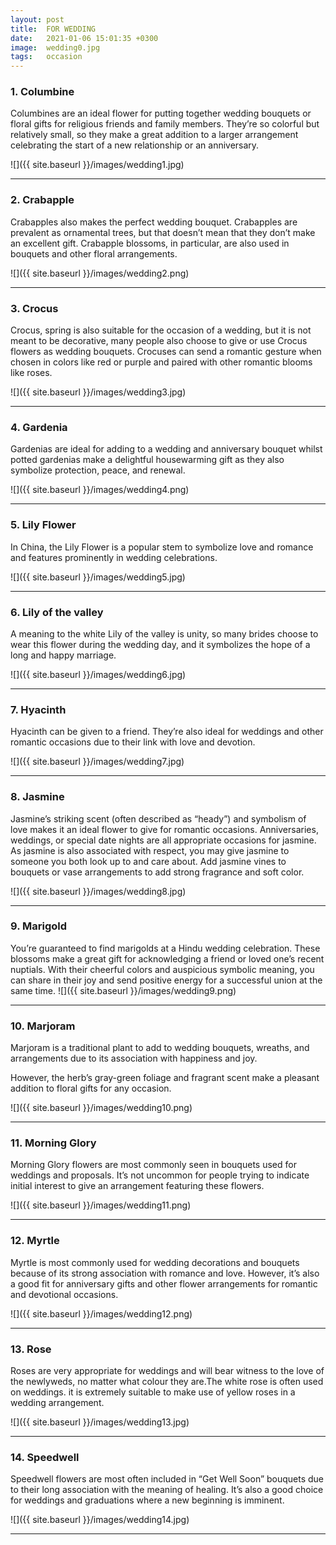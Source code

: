```yaml
---
layout: post
title:  FOR WEDDING
date:   2021-01-06 15:01:35 +0300
image:  wedding0.jpg
tags:   occasion
---
```

### 1. Columbine
Columbines are an ideal flower for putting together wedding bouquets or floral gifts for religious friends and family members. They’re so colorful but relatively small, so they make a great addition to a larger arrangement celebrating the start of a new relationship or an anniversary.

![]({{ site.baseurl }}/images/wedding1.jpg)
<br>

***

### 2. Crabapple
Crabapples also makes the perfect wedding bouquet. Crabapples are prevalent as ornamental trees, but that doesn’t mean that they don’t make an excellent gift. Crabapple blossoms, in particular, are also used in bouquets and other floral arrangements.

![]({{ site.baseurl }}/images/wedding2.png)
<br>

***

### 3. Crocus
Crocus, spring is also suitable for the occasion of a wedding, but it is not meant to be decorative, many people also choose to give or use Crocus flowers as wedding bouquets. Crocuses can send a romantic gesture when chosen in colors like red or purple and paired with other romantic blooms like roses.

![]({{ site.baseurl }}/images/wedding3.jpg)
<br>

***

### 4. Gardenia
Gardenias are ideal for adding to a wedding and anniversary bouquet whilst potted gardenias make a delightful housewarming gift as they also symbolize protection, peace, and renewal.

![]({{ site.baseurl }}/images/wedding4.png)
<br>

***

### 5. Lily Flower
In China, the Lily Flower is a popular stem to symbolize love and romance and features prominently in wedding celebrations.

![]({{ site.baseurl }}/images/wedding5.jpg)
<br>

***

### 6. Lily of the valley
A meaning to the white Lily of the valley is unity, so many brides choose to wear this flower during the wedding day, and it symbolizes the hope of a long and happy marriage. 	

![]({{ site.baseurl }}/images/wedding6.jpg)
<br>

***

### 7. Hyacinth
Hyacinth can be given to a friend. They’re also ideal for weddings and other romantic occasions due to their link with love and devotion.

![]({{ site.baseurl }}/images/wedding7.jpg)
<br>

***

### 8. Jasmine
Jasmine’s striking scent (often described as “heady”) and symbolism of love makes it an ideal flower to give for romantic occasions. Anniversaries, weddings, or special date nights are all appropriate occasions for jasmine. As jasmine is also associated with respect, you may give jasmine to someone you both look up to and care about. Add jasmine vines to bouquets or vase arrangements to add strong fragrance and soft color.

![]({{ site.baseurl }}/images/wedding8.jpg)
<br>

***

### 9. Marigold
You’re guaranteed to find marigolds at a Hindu wedding celebration. These blossoms make a great gift for acknowledging a friend or loved one’s recent nuptials. With their cheerful colors and auspicious symbolic meaning, you can share in their joy and send positive energy for a successful union at the same time.
![]({{ site.baseurl }}/images/wedding9.png)
<br>

***

### 10. Marjoram
Marjoram is a traditional plant to add to wedding bouquets, wreaths, and arrangements due to its association with happiness and joy.

However, the herb’s gray-green foliage and fragrant scent make a pleasant addition to floral gifts for any occasion. 

![]({{ site.baseurl }}/images/wedding10.png)
<br>

***

### 11. Morning Glory
Morning Glory flowers are most commonly seen in bouquets used for weddings and proposals. It’s not uncommon for people trying to indicate initial interest to give an arrangement featuring these flowers.

![]({{ site.baseurl }}/images/wedding11.png)
<br>

***

### 12. Myrtle
Myrtle is most commonly used for wedding decorations and bouquets because of its strong association with romance and love. However, it’s also a good fit for anniversary gifts and other flower arrangements for romantic and devotional occasions.

![]({{ site.baseurl }}/images/wedding12.png)
<br>

***

### 13. Rose
Roses are very appropriate for weddings and will bear witness to the love of the newlyweds, no matter what colour they are.The white rose is often used on weddings. it is extremely suitable to make use of yellow roses in a wedding arrangement.

![]({{ site.baseurl }}/images/wedding13.jpg)
<br>

***

### 14. Speedwell
Speedwell flowers are most often included in “Get Well Soon” bouquets due to their long association with the meaning of healing. It’s also a good choice for weddings and graduations where a new beginning is imminent.

![]({{ site.baseurl }}/images/wedding14.jpg)
<br>

***

